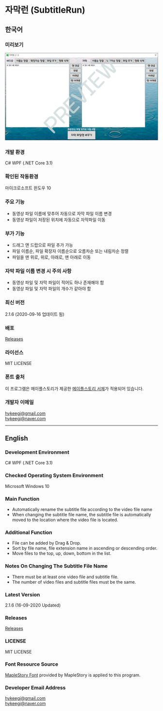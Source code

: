 # 자막런 (SubtitleRun)

## 한국어

### 미리보기

![Alt text](/Preview.png)

### 개발 환경

C# WPF (.NET Core 3.1)

### 확인된 작동환경

마이크로소프트 윈도우 10

### 주요 기능

* 동영상 파일 이름에 맞추어 자동으로 자막 파일 이름 변경
* 동영상 파일이 저장된 위치에 자동으로 자막파일 이동

### 부가 기능

* 드래그 앤 드랍으로 파일 추가 가능
* 파일 이름순, 파일 확장자 이름순으로 오름차순 또는 내림차순 정렬
* 파일을 맨 위로, 위로, 아래로, 맨 아래로 이동

### 자막 파일 이름 변경 시 주의 사항

* 동영상 파일 및 자막 파일이 적어도 하나 존재해야 함
* 동영상 파일 및 자막 파일의 개수가 같아야 함

### 최신 버전

2.1.6 (2020-09-16 업데이트 됨)

### 배포

[Releases](https://github.com/hykeegj/SubtitleRun/releases)

### 라이선스

MIT LICENSE

### 폰트 출처

이 프로그램은 메이플스토리가 제공한 [메이플스토리 서체](https://maplestory.nexon.com/Media/Font)가 적용되어 있습니다.

### 개발자 이메일

<hykeegj@gmail.com>   
<hykeegj@naver.com>

-----------------------------------------------------------------------------------------------------------------------------------------

## English

### Development Environment

C# WPF (.NET Core 3.1)

### Checked Operating System Environment

Microsoft Windows 10

### Main Function

* Automatically rename the subtitle file according to the video file name
* When changing the subtitle file name, the subtitle file is automatically moved to the location where the video file is located.

### Additional Function

* File can be added by Drag & Drop.
* Sort by file name, file extension name in ascending or descending order.
* Move files to the top, up, down, bottom in the list.

### Notes On Changing The Subtitle File Name

* There must be at least one video file and subtitle file.
* The number of video files and subtitle files must be the same.

### Latest Version

2.1.6 (16-09-2020 Updated)

### Releases

[Releases](https://github.com/hykeegj/SubtitleRun/releases)

### LICENSE

MIT LICENSE

### Font Resource Source

[MapleStory Font](https://maplestory.nexon.com/Media/Font) provided by MapleStory is applied to this program.

### Developer Email Address

<hykeegj@gmail.com>   
<hykeegj@naver.com>
